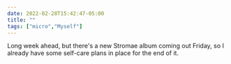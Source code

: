 ```yaml
---
date: 2022-02-28T15:42:47-05:00
title: ""
tags: ["micro","Myself"]
---
```

Long week ahead, but there's a new Stromae album coming out Friday, so I already have some self-care plans in place for the end of it.
